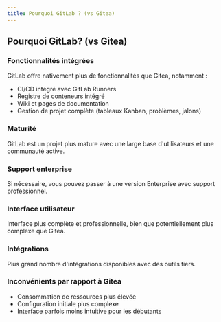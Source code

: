 ```yaml
---
title: Pourquoi GitLab ? (vs Gitea)
---
```

## Pourquoi GitLab? (vs Gitea)

### Fonctionnalités intégrées

GitLab offre nativement plus de fonctionnalités que Gitea, notamment :

- CI/CD intégré avec GitLab Runners
- Registre de conteneurs intégré
- Wiki et pages de documentation
- Gestion de projet complète (tableaux Kanban, problèmes, jalons)

### Maturité

GitLab est un projet plus mature avec une large base d'utilisateurs et une communauté active.

### Support enterprise

Si nécessaire, vous pouvez passer à une version Enterprise avec support professionnel.

### Interface utilisateur

Interface plus complète et professionnelle, bien que potentiellement plus complexe que Gitea.

### Intégrations

Plus grand nombre d'intégrations disponibles avec des outils tiers.

### Inconvénients par rapport à Gitea

- Consommation de ressources plus élevée
- Configuration initiale plus complexe
- Interface parfois moins intuitive pour les débutants
